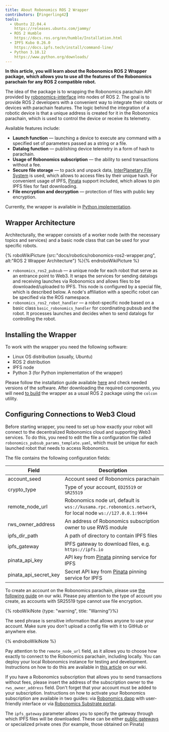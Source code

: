 ```yaml
---
title: About Robonomics ROS 2 Wrapper
contributors: [Fingerling42]
tools:   
  - Ubuntu 22.04.4
    https://releases.ubuntu.com/jammy/
  - ROS 2 Humble
    https://docs.ros.org/en/humble/Installation.html
  - IPFS Kubo 0.26.0
    https://docs.ipfs.tech/install/command-line/
  - Python 3.10.12
    https://www.python.org/downloads/
---
```


**In this article, you will learn about the Robonomics ROS 2 Wrapper package, which allows you to use all the features of the Robonomics parachain for any ROS 2 compatible robot.**

The idea of ​​the package is to wrapping the Robonomics parachain API provided by [robonomics-interface](https://github.com/airalab/robonomics-interface) into nodes of ROS 2. The goal is to provide ROS 2 developers with a convenient way to integrate their robots or devices with parachain features. The logic behind the integration of a robotic device is that a unique address is created for it in the Robonomics parachain, which is used to control the device or receive its telemetry.

Available features include:

* **Launch function** — launching a device to execute any command with a specified set of parameters passed as a string or a file.
* **Datalog function** — publishing device telemetry in a form of hash to parachain.
* **Usage of Robonomics subscription** — the ability to send transactions without a fee.
* **Secure file storage** — to pack and unpack data, [InterPlanetary File System](https://ipfs.tech/) is used, which allows to access files by their unique hash. For convenient usage of IPFS, [Pinata](https://www.pinata.cloud/) support included, which allows to pin IPFS files for fast downloading.
* **File encryption and decryption** — protection of files with public key encryption.

Currently, the wrapper is available in [Python implementation](https://github.com/airalab/robonomics-ros2/).

## Wrapper Architecture

Architecturally, the wrapper consists of a worker node (with the necessary topics and services) and a basic node class that can be used for your specific robots.

{% roboWikiPicture {src:"docs/robotics/robonomics-ros2-wrapper.png", alt:"ROS 2 Wrapper Architecture"} %}{% endroboWikiPicture %}

* `robonomics_ros2_pubsub` — a unique node for each robot that serve as an entrance point to Web3. It wraps the services for sending datalogs and receiving launches via Robonomics and allows files to be downloaded/uploaded to IPFS. This node is configured by a special file, which is described below. A node's affiliation with a specific robot can be specified via the ROS namespace.
* `robonomics_ros2_robot_handler` — a robot-specific node based on a basic class `basic_robonomics_handler` for coordinating pubsub and the robot. It processes launches and decides when to send datalogs for controlling the robot.

## Installing the Wrapper

To work with the wrapper you need the following software:

* Linux OS distribution (usually, Ubuntu)
* ROS 2 distribution
* IPFS node
* Python 3 (for Python implementation of the wrapper)

Please follow the installation guide available [here](https://github.com/airalab/robonomics-ros2/?tab=readme-ov-file#getting-started) and check needed versions of the software. After downloading the required components, you will need [to build](https://github.com/airalab/robonomics-ros2/?tab=readme-ov-file#installation-and-building) the wrapper as a usual ROS 2 package using the `colcon` utility.

## Configuring Connections to Web3 Cloud

Before starting wrapper, you need to set up how exactly your robot will connect to the decentralized Robonomics cloud and supporting Web3 services. To do this, you need to edit the file a configuration file called `robonomics_pubsub_params_template.yaml`, which must be unique for each launched robot that needs to access Robonomics.

The file contains the following configuration fields:

| Field                 | Description                                                                                                |
|-----------------------|------------------------------------------------------------------------------------------------------------|
| account_seed          | Account seed of Robonomics parachain                                                                       |
| crypto_type           | Type of your account, `ED25519` or `SR25519`                                                               |
| remote_node_url       | Robonomics node url, default is `wss://kusama.rpc.robonomics.network`, for local node `ws://127.0.0.1:9944`|
| rws_owner_address     | An address of Robonomics subscription owner to use RWS module                                              |
| ipfs_dir_path         | A path of directory to contain IPFS files                                                                  |
| ipfs_gateway          | IPFS gateway to download files, e.g. `https://ipfs.io`                                                     |
| pinata_api_key        | API key from [Pinata](https://www.pinata.cloud/) pinning service for IPFS                                  |
| pinata_api_secret_key | Secret API key from [Pinata](https://www.pinata.cloud/) pinning service for IPFS                           |

To create an account on the Robonomics parachain, please use [the following guide](https://wiki.robonomics.network/docs/create-account-in-dapp/) on our wiki. Please pay attention to the type of account you create, as accounts with SR25519 type cannot use file encryption.

{% roboWikiNote {type: "warning", title: "Warning"}%}

  The seed phrase is sensitive information that allows anyone to use your account. Make sure you don't upload a config file with it to GitHub or anywhere else.

{% endroboWikiNote %}

Pay attention to the `remote_node_url` field, as it allows you to choose how exactly to connect to the Robonomics parachain, including locally. You can deploy your local Robonomics instance for testing and development. Instructions on how to do this are available in [this article](https://wiki.robonomics.network/docs/run-dev-node/) on our wiki.

If you have a Robonomics subscription that allows you to send transactions without fees, please insert the address of the subscription owner to the `rws_owner_address` field. Don't forget that your account must be added to your subscription. Instructions on how to activate your Robonomics subscription are available in two guides: via [Robonomics dapp](https://wiki.robonomics.network/docs/sub-activate/) with user-friendly interface or via [Robonomics Substrate portal](https://wiki.robonomics.network/docs/get-subscription/).

 The `ipfs_gateway` parameter allows you to specify the gateway through which IPFS files will be downloaded. These can be either [public gateways](https://ipfs.github.io/public-gateway-checker/) or specialized private ones (for example, those obtained on Pinata)
